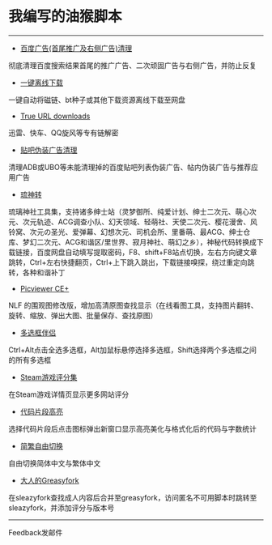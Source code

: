 我编写的油猴脚本
==========================

---
+ [百度广告(首尾推广及右侧广告)清理](https://github.com/hoothin/UserScripts/blob/master/Kill%20Baidu%20AD)

 彻底清理百度搜索结果首尾的推广广告、二次顽固广告与右侧广告，并防止反复
+ [一键离线下载](https://github.com/hoothin/UserScripts/blob/master/Easy%20offline)

 一键自动将磁链、bt种子或其他下载资源离线下载至网盘
+ [True URL downloads](https://github.com/hoothin/UserScripts/blob/master/True%20URL%20downloads)

 迅雷、快车、QQ旋风等专有链解密
+ [贴吧伪装广告清理](https://github.com/hoothin/UserScripts/blob/master/Kill%20TieBa%20AD)

 清理ADB或UBO等未能清理掉的百度贴吧列表伪装广告、帖内伪装广告与推荐应用广告
+ [琉神转](https://github.com/hoothin/UserScripts/blob/master/HacgGodTurn)

 琉璃神社工具集，支持诸多绅士站（灵梦御所、纯爱计划、绅士二次元、萌心次元、次元轨迹、ACG调查小队、幻天领域、轻萌社、天使二次元、樱花漫舍、风铃窝、次元の圣光、爱弹幕、幻想次元、司机会所、里番萌、最ACG、绅士仓库、梦幻二次元、ACG和谐区/里世界、寂月神社、萌幻之乡），神秘代码转换成下载链接，百度网盘自动填写提取密码，F8、shift+F8站点切换，左右方向键文章跳转，Ctrl+左右快捷翻页，Ctrl+上下跳入跳出，下载链接嗅探，绕过重定向跳转，各种和谐补丁
+ [Picviewer CE+](https://github.com/hoothin/UserScripts/blob/master/Picviewer%20CE%2B)

 NLF 的围观图修改版，增加高清原图查找显示（在线看图工具，支持图片翻转、旋转、缩放、弹出大图、批量保存、查找原图）
+ [多选框伴侣](https://github.com/hoothin/UserScripts/blob/master/Select%20All%20Checkboxes)

 Ctrl+Alt点击全选多选框，Alt加鼠标悬停选择多选框，Shift选择两个多选框之间的所有多选框
+ [Steam游戏评分集](https://github.com/hoothin/UserScripts/blob/master/MoreSteamRatings)

 在Steam游戏详情页显示更多网站评分
+ [代码片段高亮](https://github.com/hoothin/UserScripts/blob/master/Highlight%20Every%20Code)

 选择代码片段后点击图标弹出新窗口显示高亮美化与格式化后的代码与字数统计
+ [简繁自由切换](https://github.com/hoothin/UserScripts/blob/master/Switch%20Traditional%20Chinese%20and%20Simplified%20Chinese)

 自由切换简体中文与繁体中文
+ [大人的Greasyfork](https://github.com/hoothin/UserScripts/blob/master/Greasyfork%20Search%20with%20Sleazyfork%20Results%20include)

 在sleazyfork查找成人内容后合并至greasyfork，访问匿名不可用脚本时跳转至sleazyfork，并添加评分与版本号

---
 Feedback发邮件